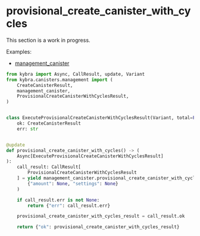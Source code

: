 # provisional_create_canister_with_cycles

This section is a work in progress.

Examples:

-   [management_canister](https://github.com/demergent-labs/kybra/tree/main/examples/management_canister)

```python
from kybra import Async, CallResult, update, Variant
from kybra.canisters.management import (
    CreateCanisterResult,
    management_canister,
    ProvisionalCreateCanisterWithCyclesResult,
)


class ExecuteProvisionalCreateCanisterWithCyclesResult(Variant, total=False):
    ok: CreateCanisterResult
    err: str


@update
def provisional_create_canister_with_cycles() -> (
    Async[ExecuteProvisionalCreateCanisterWithCyclesResult]
):
    call_result: CallResult[
        ProvisionalCreateCanisterWithCyclesResult
    ] = yield management_canister.provisional_create_canister_with_cycles(
        {"amount": None, "settings": None}
    )

    if call_result.err is not None:
        return {"err": call_result.err}

    provisional_create_canister_with_cycles_result = call_result.ok

    return {"ok": provisional_create_canister_with_cycles_result}
```
